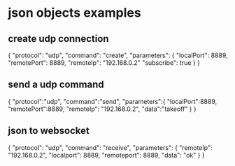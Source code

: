 # json objects examples

## create udp connection
{
	"protocol": "udp",
	"command": "create",
	"parameters": {
		"localPort": 8889,
		"remotePort": 8889,
		"remoteIp": "192.168.0.2"
        "subscribe": true
	}
}

## send a udp command
{
   "protocol":"udp",
   "command":"send",
   "parameters":{
      "localPort":8889,
      "remotePort":8889,
      "remoteIp": "192.168.0.2",
      "data":"takeoff"
   }
}

## json to websocket
{
	"protocol": "udp",
	"command": "receive",
	"parameters": {
		"remoteIp": "192.168.0.2",
		"localport": 8889,
		"remoteport": 8889,
		"data": "ok"
	}
}

